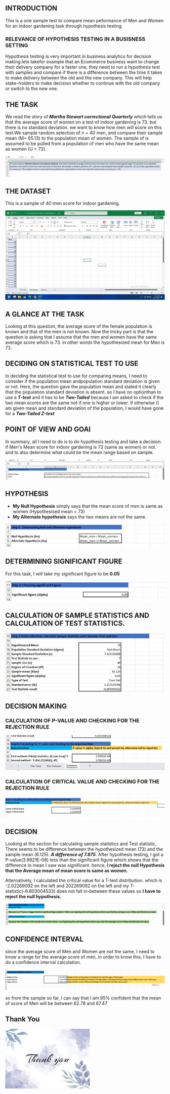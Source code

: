 ## INTRODUCTION

This is a one sample test to compare mean peformance of Men and Women for an indoor gardening task through hypothesis testing.

### RELEVANCE OF HYPOTHESIS TESTING IN A BUSISNESS SETTING

Hypothesis testing is very important in business analytics for decision making.lets takefor example that an Ecommerce business want to change their delivery company for a faster one, they need to run a hypothesis test with samples and compare if there is a difference between the time it takes to make delivery between the old and the new company. This will help stake-holders to make decision whether to continue with the old company or switch to the new one. 

## THE TASK

We read the story of _**Martha Stewart correctional Quarterly**_ which tells us that the average score of women on a test of indoor gardening is 73. but there is no standard deviation. we want to know how men will score on this test.We sample random selection of n = 40 men, and compare their sample mean (M= 65.13) to the population mean of women. The sample of is assumed to be pulled from a population of men who have the same mean as women (U = 73).

![Alt_Text](https://github.com/Mario-Gozie/One-sample-Ttest-Two-tail-Excel-/blob/master/Images/The%20Task.png)

## THE DATASET

This is a sample of 40 men score for indoor gardening.

![Alt_Text](https://github.com/Mario-Gozie/One-sample-Ttest-Two-tail-Excel-/blob/master/Images/Dataset.png)


## A GLANCE AT THE TASK

Looking at this question, the average score of the female population is known and that of the men is not known. 
Now the tricky part is that the question is asking that I assume that the men and women have the same average score which is 73. in other words the hypothesized mean for Men is 73.

## DECIDING ON STATISTICAL TEST TO USE

In deciding the statistical test to use for comparing means, I need to consider if the population mean andpopulation standard deviation is 
given or not. Here, the question gave the population mean and stated it clearly that the population standard deviation is absent. so I have no optionthan to use a **_T-test_** and it has to be **_Two-Tailed_** because I am asked to check if the two mean scores are the same not if one is higher or lower. if otherwise (I am given mean and standard deviation of the population, I would have gone for a **_Two-Tailed Z-test_**

## POINT OF VIEW AND GOAl
In summary, all I need to do is to do hypothesis testing and take a decision. if Men's Mean score for indoor gardening is  73 (same as women) or not. and to also determine what could be the mean range based on sample.

![Alt_Text](https://github.com/Mario-Gozie/One-sample-Ttest-Two-tail-Excel-/blob/master/Images/Point%20of%20View.png)




## HYPOTHESIS

* **My Null  Hypothesis** simply says that the mean score of men is same as women (Hypothesised mean = 73)
*  **My Alternate hypothesis** says the two means are not the same.

![Alt_Text](https://github.com/Mario-Gozie/One-sample-Ttest-Two-tail-Excel-/blob/master/Images/Hypothesis.png)



## DETERMINING SIGNIFICANT FIGURE
For this task, I will take my significant figure to be **0.05**

![Alt_Text](https://github.com/Mario-Gozie/One-sample-Ttest-Two-tail-Excel-/blob/master/Images/significant%20figure.png)


## CALCULATION OF SAMPLE STATISTICS AND CALCULATION OF TEST STATISTICS.

![Alt_Text](https://github.com/Mario-Gozie/One-sample-Ttest-Two-tail-Excel-/blob/master/Images/Data%20collection.png)

## DECISION MAKING


### CALCULATION OF P-VALUE AND CHECKING FOR THE REJECTION RULE 

![Alt_Text](https://github.com/Mario-Gozie/One-sample-Ttest-Two-tail-Excel-/blob/master/Images/Pvalue.png)

### CALCULATION OF CRITICAL VALUE AND CHECKING FOR THE REJECTION RULE

![Alt_Text](https://github.com/Mario-Gozie/One-sample-Ttest-Two-tail-Excel-/blob/master/Images/Critical%20values.png)

## DECISION
Looking at the section for calculating sample statistics and Test statistic, There seems to be difference between the hypothesized mean (73) and the sample mean (6.125). **_A difference of 7.875_**. After hypothesis testing, I got a P-value(3.9921E-08) less than the significant figure which shows that the difference in mean I saw was significant. hence, **I reject the null Hypothesis that the Average mean of mean score is same as women.** 

Alternatively, I calculated the critical value for a T-test distribution. which is -2.02269092 on  the left and 202269092 on the left and  my T-statistic(-6.803004533) does not fall in-between these values so **I have to reject the null hypothesis.**

![Alt_Text](https://github.com/Mario-Gozie/One-sample-Ttest-Two-tail-Excel-/blob/master/Images/Decision.png)

## CONFIDENCE INTERVAL

since the average score of Men and Women are not the same, I need to know a range for the average score of men, in order to know this, I have to do a confidence interval calculation.

![Alt_Text](https://github.com/Mario-Gozie/One-sample-Ttest-Two-tail-Excel-/blob/master/Images/Confidence%20Interval.png)

so from the sample so far, I can say that I am 95% confident that the mean of score of Men will be between 62.78 and 67.47

## Thank You

![Alt_Text](https://github.com/Mario-Gozie/Ecommerce-Data-Visualization/blob/main/Images/thanks.jpg)
